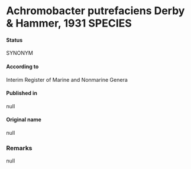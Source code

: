 Achromobacter putrefaciens Derby & Hammer, 1931 SPECIES
=======

#### Status
SYNONYM

#### According to
Interim Register of Marine and Nonmarine Genera

#### Published in
null

#### Original name
null

### Remarks
null